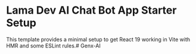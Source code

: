 # Lama Dev AI Chat Bot App Starter Setup

This template provides a minimal setup to get React 19 working in Vite with HMR and some ESLint rules.#   G e n x - A I  
 